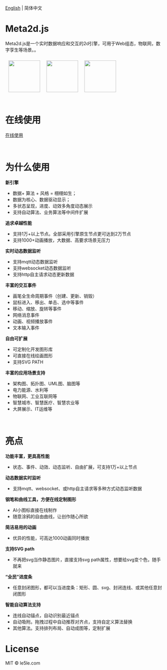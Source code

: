 [English](./README.md) | 简体中文

# Meta2d.js

Meta2d.js是一个实时数据响应和交互的2d引擎，可用于Web组态，物联网，数字孪生等场景。。

<center style="display:flex;justify-content:">
<img style="height:100px;margin: 10px" src="https://cdn.nlark.com/yuque/0/2021/gif/12382170/1623210619545-5fca920c-bb57-4e52-9569-49dd0d9d331f.gif" >

<img style="height:100px;margin: 10px" src="https://2ds.le5le.com/image/topology/thumb_c90bffc8f01747ed.png" >

<img style="height:100px;margin: 10px" src="https://2ds.le5le.com/image/topology/thumb_815f7b82401a97e2.png"> 
</center>

<br>

# 在线使用

[在线使用](http://2ds.le5le.com)

<br>

# 为什么使用

**新引擎** 
 - 数据+ 算法 + 风格 = 栩栩如生；
 - 数据为核心、数据驱动显示；
 - 多状态呈现，进度、动效多角度动态展示
 - 支持自动算法、业务算法等中间件扩展

**追求卓越性能** 
 - 支持1万+以上节点。全部采用引擎原生节点更可达到2万节点
 - 支持1000+动画播放，大数据、高要求场景无压力

**实时动态数据监听** 
 - 支持mqtt动态数据监听
 - 支持websocket动态数据监听
 - 支持http自主请求动态更新数据

**丰富的交互事件**
 - 画笔全生命周期事件（创建、更新、销毁）
 - 鼠标进入、移出、单击、选中等事件
 - 移动、缩放、旋转等事件
 - 网络消息事件
 - 动画、视频播放事件
 - 文本输入事件

**自由可扩展**
 - 可定制化开发图形库
 - 可直接在线绘画图形
 - 支持SVG PATH
 
**丰富的应用场景支持**
 - 架构图、拓扑图、UML图、脑图等
 - 电力能源、水利等
 - 物联网、工业互联网等
 - 智慧城市、智慧医疗、智慧农业等
 - 大屏展示、IT运维等


<br>

# 亮点

**功能丰富，更具高性能**  
 - 状态、事件、动效、动态监听、自由扩展，可支持1万+以上节点

**动态数据实时监听**  
 - 支持mqtt、websocket、或http自主请求等多种方式动态监听数据

**钢笔和曲线工具，方便在线定制图形**   
 - AI小图标直接在线制作
 - 随意涂鸦的自由曲线，让创作随心所欲



**简洁易用的动画**  
 - 优异的性能，可高达1000动画同时播放

**支持SVG path**  
 - 不再把svg当作静态图片，直接支持svg path属性，想要给svg变个色，随手就来


**“全民”进度条**  
 - 任意封闭图形，都可以当进度条：矩形、圆、svg、封闭连线、或其他任意封闭图形

**智能自动算法支持**  
 - 连线自动锚点，自动识别最近锚点
 - 自动吸附。拖拽过程中自动推荐对齐点，支持自定义算法替换
 - 其他算法。支持排列布局、自动成图等，定制扩展

# License

MIT © le5le.com
